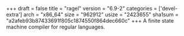 +++
draft = false
title = "ragel"
version = "6.9-2"
categories = ['devel-extra']
arch = "x86_64"
size = "962912"
usize = "2423655"
sha1sum = "a2afeb93b87433691f805c1874550f864dec660c"
+++
A finite state machine compiler for regular languages.